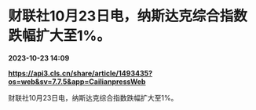 # 财联社10月23日电，纳斯达克综合指数跌幅扩大至1%。

**2023-10-23 14:09**

**https://api3.cls.cn/share/article/1493435?os=web&sv=7.7.5&app=CailianpressWeb**

财联社10月23日电，纳斯达克综合指数跌幅扩大至1%。